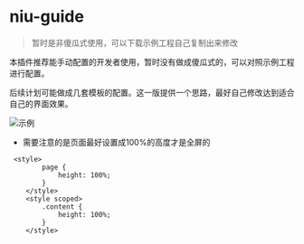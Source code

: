 # niu-guide

> 暂时是非傻瓜式使用，可以下载示例工程自己复制出来修改

本插件推荐能手动配置的开发者使用，暂时没有做成傻瓜式的，可以对照示例工程进行配置。

后续计划可能做成几套模板的配置。这一版提供一个思路，最好自己修改达到适合自己的界面效果。

![示例](https://imgtp.apqiang.com/2022/03/31/x3bR5pca.gif)

* 需要注意的是页面最好设置成100%的高度才是全屏的
```
 <style>
		page {
			height: 100%;
		}
	</style>
	<style scoped>
		.content {
			height: 100%;
		}
	</style>
```